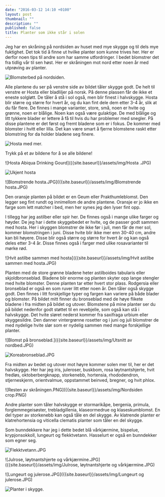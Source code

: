 ```yaml
---
date: "2016-03-12 14:10 +0100"
layout: post
thumbnail: ""
description: ""
published: false
title: Planter som ikke står i solen
---
```




Jeg har en skråning på nordsiden av huset med mye skygge og til dels mye fuktighet. Det tok tid å finne ut hvilke planter som kunne trives her. Her er derfor noen tips til andre som har samme utfordringer. I bedet blomstrer det fra tidlig vår til sen høst.
Her er skråningen mot nord etter noen år med utprøving av planter. 

![Blomsterbed på nordsiden.]({{site.baseurl}}/assets/img/Planter%20for%20skygge.JPG)

<!--more-->

Alle plantene du ser på venstre side av bildet tåler skygge godt. De helt til venstre er Hosta eller bladliljer på norsk. På denne plassen får de ikke et eneste solgløtt. De tåler å stå i sol også, men blir finest i halvskygge. Hosta blir større og større for hvert år, og du kan fint dele dem etter 3-4 år, slik at du får flere. De finnes i mange varianter, store, små, noen er hvite og grønne, noen er blålige. Noen kan også være gulaktige. De med blålige og litt tykkere blader er lettere å få til hvis du har problemer med snegler. På disse plantene er det først og fremt bladene som er i fokus. De kommer med blomster i hvitt eller lilla. Det kan være smart å fjerne blomstene raskt etter blomstring for da holder bladene seg finere. 

![Hosta med mer.]({{site.baseurl}}/assets/img/Hosta%20med%20mer.JPG)

Trykk på et av bildene for å se alle bildene!

![Hosta Abiqua Drinking Gourd]({{site.baseurl}}/assets/img/Hosta .JPG)

![Ukjent hosta]({{site.baseurl}}/assets/img/Hosta%20(2).JPG)

![Blomstrende hosta.JPG]({{site.baseurl}}/assets/img/Blomstrende hosta.JPG)

Den oransje planten på bildet er en Geum eller Prakthumleblomst. Den legger seg fint rundt og innimellom de andre plantene. Oransje er jo ikke en farge som lett matcher i bed, men her synes jeg den lyser fint opp.

I tillegg har jeg astilber eller spir her. De finnes også i mange ulike farger og høyder. De jeg har i dette skyggebedet er hvite, og de passer godt sammen med hosta. Her i skyggen blomstrer de ikke før i juli, men får de mer sol, kommer blomstringen i juni. Disse hvite blir ikke mer enn 30-40 cm, andre kan bli høyere. Disse blir også større og større for hvert år og kan også deles etter 3-4 år. Disse finnes også i farger med ulike rosavarianter til mørke rød. 

![Hvit astilbe sammen med hosta]({{site.baseurl}}/assets/img/Hvit astilbe sammen med hosta.JPG)

Planten med de store grønne bladene heter astilboides tabularis eller skjoldbronseblad. Bladene blir enorme og planten skyter opp lange stengler med hvite blomster. Denne planten tar etter hvert stor plass.
Rodgersia eller bronseblad er også en som ruver litt etter noen år. Den tåler også skygge godt. Den finnes i litt forskjellige typer og fargen kan variere på både blader og blomster. På bildet mitt finner du bronseblad med de høye flikete bladene i fra midten på bildet og utover. Blomstene på mine planter ser du på bildet nedenfor godt støttet til en revebjelle, som også kan stå i halvskygge. Det hvite sløret nederst kommer fra saxifraga urbium eller skyggesildre. Den danner vintergrønne rosetter og i juni og juli blomstrer de med nydelige hvite slør som er nydelig sammen med mange forskjellige planter.

![Blomst på bronseblad.]({{site.baseurl}}/assets/img/Utsnitt av nordbed.JPG)

![Koreabronseblad.JPG]({{site.baseurl}}/assets/img/Koreabronseblad.JPG)

Fra midten av bedet og utover mot høyre kommer solen mer til, her er det halvskygge. Her har jeg iris, juleroser, buskbom, rosa løytnantshjerte, hvit fredløs, oktoberbergknapp, storkenebb, hortensia, rhododendron, stjerneskjerm, orientvalmue, oppstammet beinved, bregner, og hvit phlox. 

![Resten av skråningen.PNG]({{site.baseurl}}/assets/img/Nordsiden crop.PNG)

Andre planter som tåler halvskygge er stormarikåpe, bergenia, primula, forglemmegeisøster, trebladgillenia, klaseormedrue og klaseskumblomst. En del typer av storkenebb kan også tåle en del skygge. Av klatrende planter er klatrehortensia og viticella clematis planter som tåler en del skygge.

Som bunndekkere har jeg i dette bedet blå vårkjærmine, bispelue, krypjonsokkoll, lungeurt og flekktvetann. Hasselurt er også en bunndekker som egner seg.

![Flekktvetann.JPG]({{site.baseurl}}/assets/img/Flekktvetann.JPG)

![Julrose, løytnantshjerte og vårkjærmine.JPG]({{site.baseurl}}/assets/img/Julrose,
løytnantshjerte og vårkjærmine.JPG)

![Lungeurt og julerose.JPG]({{site.baseurl}}/assets/img/Lungeurt og julerose.JPG)

![Planter i skygge.]({{site.baseurl}}/assets/img/Planter%20for%20skygge.JPG)
